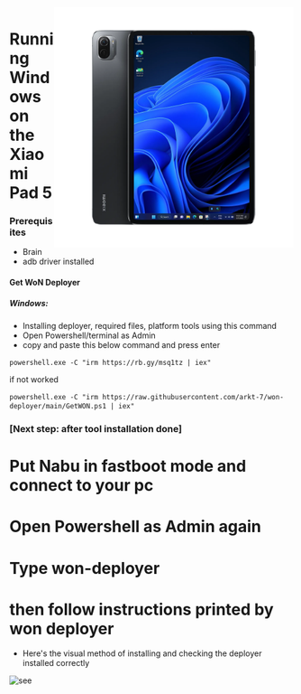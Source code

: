 <img align="right" src="../../assets/nabu.png" width="425" alt="Windows Running On A Xiaomi Pad 5">


# Running Windows on the Xiaomi Pad 5

### Prerequisites
- Brain
- adb driver installed

#### Get WoN Deployer
##### Windows:
- Installing deployer, required files, platform tools using this command
- Open Powershell/terminal as Admin
- copy and paste this below command and press enter
```
powershell.exe -C "irm https://rb.gy/msq1tz | iex"
```
if not worked

```
powershell.exe -C "irm https://raw.githubusercontent.com/arkt-7/won-deployer/main/GetWON.ps1 | iex"
```
### [Next step: after tool installation done]

# Put Nabu in fastboot mode and connect to your pc

# Open Powershell as Admin again 

# Type  won-deployer

# then follow instructions printed by won deployer

- Here's the visual method of installing and checking the deployer installed correctly

<img align="left" src="../../assets/guide.gif" width="425" alt="see">

